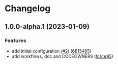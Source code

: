 # Changelog

## 1.0.0-alpha.1 (2023-01-09)


### Features

* add initial configuration ([#2](https://github.com/camptocamp/devops-stack-module-metallb/issues/2)) ([6815485](https://github.com/camptocamp/devops-stack-module-metallb/commit/6815485689a4b58ea99d2be322a899b9dfb067ac))
* add workflows, doc and CODEOWNERS ([fc1ce95](https://github.com/camptocamp/devops-stack-module-metallb/commit/fc1ce959891b19b4f79818c74c90e3cf8823a727))
